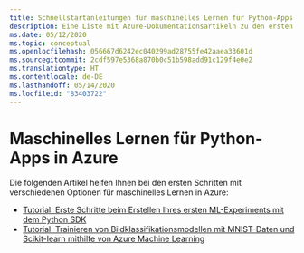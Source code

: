 ```yaml
---
title: Schnellstartanleitungen für maschinelles Lernen für Python-Apps in Azure
description: Eine Liste mit Azure-Dokumentationsartikeln zu den ersten Schritten im Zusammenhang mit maschinellem Lernen für Python-Apps.
ms.date: 05/12/2020
ms.topic: conceptual
ms.openlocfilehash: 056667d6242ec040299ad28755fe42aaea33601d
ms.sourcegitcommit: 2cdf597e5368a870b0c51b598add91c129f4e0e2
ms.translationtype: HT
ms.contentlocale: de-DE
ms.lasthandoff: 05/14/2020
ms.locfileid: "83403722"
---
```

# <a name="machine-learning-for-python-apps-on-azure"></a>Maschinelles Lernen für Python-Apps in Azure

Die folgenden Artikel helfen Ihnen bei den ersten Schritten mit verschiedenen Optionen für maschinelles Lernen in Azure:

- [Tutorial: Erste Schritte beim Erstellen Ihres ersten ML-Experiments mit dem Python SDK](/azure/machine-learning/tutorial-1st-experiment-sdk-setup)
- [Tutorial: Trainieren von Bildklassifikationsmodellen mit MNIST-Daten und Scikit-learn mithilfe von Azure Machine Learning](/azure/machine-learning/tutorial-train-models-with-aml)
